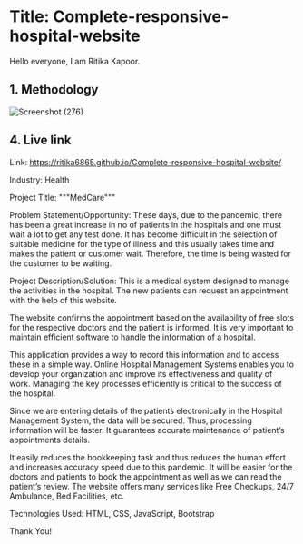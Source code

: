 # Title: Complete-responsive-hospital-website
Hello everyone, I am Ritika Kapoor.

## 1. Methodology
![Screenshot (276)](https://user-images.githubusercontent.com/89925659/207886129-d56759e4-1cd7-469d-ba28-ab4e700296a5.png)



## 4. Live link
Link: https://ritika6865.github.io/Complete-responsive-hospital-website/

Industry: Health

Project Title: """MedCare"""

Problem Statement/Opportunity: These days, due to the pandemic, there has been a great increase in no of patients in the hospitals and one must wait a lot to get any test done. It has become difficult in the selection of suitable medicine for the type of illness and this usually takes time and makes the patient or customer wait. Therefore, the time is being wasted for the customer to be waiting.

Project Description/Solution: This is a medical system designed to manage the activities in the hospital. The new patients can request an appointment with the help of this website.

The website confirms the appointment based on the availability of free slots for the respective doctors and the patient is informed. It is very important to maintain efficient software to handle the information of a hospital.

This application provides a way to record this information and to access these in a simple way. Online Hospital Management Systems enables you to develop your organization and improve its effectiveness and quality of work. Managing the key processes efficiently is critical to the success of the hospital.

Since we are entering details of the patients electronically in the Hospital Management System, the data will be secured. Thus, processing information will be faster. It guarantees accurate maintenance of patient’s appointments details.

It easily reduces the bookkeeping task and thus reduces the human effort and increases accuracy speed due to this pandemic. It will be easier for the doctors and patients to book the appointment as well as we can read the patient’s review. The website offers many services like Free Checkups, 24/7 Ambulance, Bed Facilities, etc.

Technologies Used: HTML, CSS, JavaScript, Bootstrap

Thank You!
